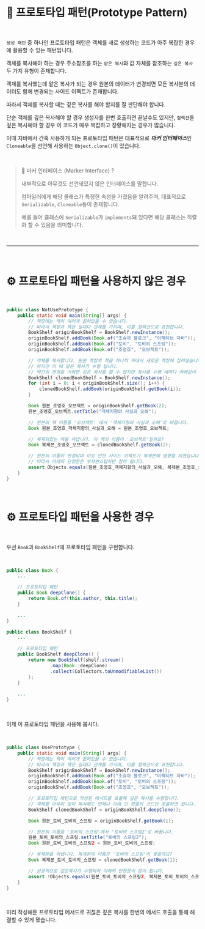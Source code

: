 # 📜 프로토타입 패턴(Prototype Pattern)

<br />

`생성 패턴` 중 하나인 프로토타입 패턴은 객체를 새로 생성하는 코드가 아주 복잡한 경우에 활용할 수 있는 패턴입니다.

객체를 복사해야 하는 경우 주소참조를 하는 `얕은 복사`와 값 자체를 참조하는 `깊은 복사` 두 가지 유형이 존재합니다.

객체를 복사했는데 얕은 복사가 되는 경우 원본의 데이터가 변경되면 모든 복사본의 데이터도 함께 변경되는 사이드 이펙트가 존재합니다.

따라서 객체를 복사할 때는 깊은 복사를 해야 할지를 잘 판단해야 합니다.

단순 객체를 깊은 복사해야 할 경우 생성자를 한번 호출하면 끝날수도 있지만, `컬렉션`을 깊은 복사해야 할 경우 이 코드가 매우 복잡하고 장황해지는 경우가 많습니다.

이때 자바에서 간혹 사용하게 되는 프로토타입 패턴은 대표적으로 ***마커 인터페이스***인 `Cloneable`을 선언해 사용하는 `Object.clone()`이 있습니다.

<br />

> 🤔 마커 인터페이스 (Marker Interface) ?
>
> 내부적으로 아무것도 선언돼있지 않은 인터페이스를 말합니다.
> 
> 컴파일러에게 해당 클래스가 특정한 속성을 가졌음을 알려주며, 대표적으로 `Serializable`, `Cloneable`등이 존재합니다.
> 
> 예를 들어 클래스에 `Serializable`가 `implements`돼 있다면 해당 클래스는 직렬화 할 수 있음을 의미합니다.

<br />

---

<br />

# ⚙ 프로토타입 패턴을 사용하지 않은 경우

<br />

```java
public class NotUsePrototype {
    public static void main(String[] args) {
        // 책장에는 책이 여러개 꼽혀있을 수 있습니다.
        // 따라서 책장과 책은 일대다 관계를 가지며, 이를 컬렉션으로 표현합니다.
        BookShelf originBookShelf = BookShelf.newInstance();
        originBookShelf.addBook(Book.of("조슈아 블로크", "이펙티브 자바"));
        originBookShelf.addBook(Book.of("토비", "토비의 스프링"));
        originBookShelf.addBook(Book.of("조영호", "오브젝트"));

        // 객체를 복사합니다. 원본 책장의 책을 하나씩 꺼내서 새로운 책장에 집어넣습니다.
        // 하지만 이 때 얕은 복사가 수행 됩니다.
        // 약간의 변경을 가하면 깊은 복사를 할 수 있지만 복사를 수행 때마다 아래같이 장황한 코드를 매번 작성해야 합니다.
        BookShelf clonedBookShelf = BookShelf.newInstance();
        for (int i = 0; i < originBookShelf.size(); i++) {
            clonedBookShelf.addBook(originBookShelf.getBook(i));
        }

        Book 원본_조영호_오브젝트 = originBookShelf.getBook(2);
        원본_조영호_오브젝트.setTitle("객체지향의 사실과 오해");

        // 원본의 책 이름을 '오브젝트' 에서 '객체지향의 사실과 오해'로 바꿉니다. 
        Book 원본_조영호_객체지향의_사실과_오해 = 원본_조영호_오브젝트;

        // 복제되있는 책을 꺼냅니다. 이 책의 이름이 '오브젝트'일까요?
        Book 복제본_조영호_오브젝트 = clonedBookShelf.getBook(2);

        // 원본의 이름이 변경되며 이로 인한 사이드 이펙트가 복제본에 영향을 끼쳤습니다.
        // 따라서 아래의 단정문은 부자연스럽지만 참이 됩니다.
        assert Objects.equals(원본_조영호_객체지향의_사실과_오해, 복제본_조영호_오브젝트);
    }
}
```

<br />

# ⚙ 프로토타입 패턴을 사용한 경우

<br />

우선 `Book`과 `BookShelf`에 프로토타입 패턴을 구현합니다.

<br />

```java
public class Book {
    ...

    // 프로토타입 패턴
    public Book deepClone() {
        return Book.of(this.author, this.title);
    }

    ...
}

public class BookShelf {
    ...

    // 프로토타입 패턴
    public BookShelf deepClone() {
        return new BookShelf(shelf.stream()
                .map(Book::deepClone)
                .collect(Collectors.toUnmodifiableList())
        );
    }
    
    ...
}
```

<br />

이제 이 프로토타입 패턴을 사용해 봅시다.

<br />

```java
public class UsePrototype {
    public static void main(String[] args) {
        // 책장에는 책이 여러개 꼽혀있을 수 있습니다.
        // 따라서 책장과 책은 일대다 관계를 가지며, 이를 컬렉션으로 표현합니다.
        BookShelf originBookShelf = BookShelf.newInstance();
        originBookShelf.addBook(Book.of("조슈아 블로크", "이펙티브 자바"));
        originBookShelf.addBook(Book.of("토비", "토비의 스프링"));
        originBookShelf.addBook(Book.of("조영호", "오브젝트"));

        // 프로토타입 패턴으로 작성된 메서드를 호출해 깊은 복사를 수행합니다.
        // 객체를 아무리 많이 복사해도 언제나 아래 단 한줄의 코드만 호출하면 됩니다.
        BookShelf clonedBookShelf = originBookShelf.deepClone();

        Book 원본_토비_토비의_스프링 = originBookShelf.getBook(1);

        // 원본의 이름을 '토비의 스프링'에서 '토비의 스프링2'로 바꿉니다.
        원본_토비_토비의_스프링.setTitle("토비의 스프링2");
        Book 원본_토비_토비의_스프링2 = 원본_토비_토비의_스프링;

        // 복제본을 꺼냅니다. 복제본의 이름은 '토비의 스프링'이 맞을까요?
        Book 복제본_토비_토비의_스프링 = clonedBookShelf.getBook(1);

        // 성공적으로 깊은복사가 수행되어 아래의 단정문이 참이 됩니다.
        assert !Objects.equals(원본_토비_토비의_스프링2, 복제본_토비_토비의_스프링);
    }
}
```

<br />

미리 작성해둔 프로토타입 메서드로 귀찮은 깊은 복사를 한번의 메서드 호출을 통해 해결할 수 있게 됐습니다.

<br />
